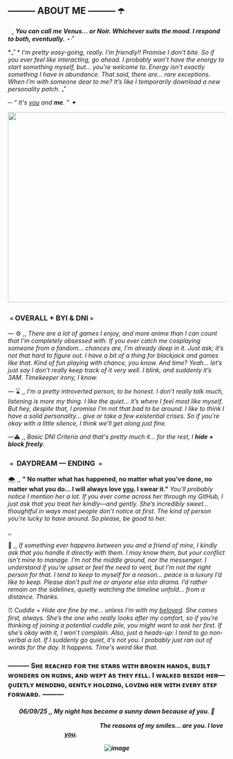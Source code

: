 ## ——— ABOUT ME ——— ☂️

ೃ ___You can call me **Venus**... or **Noir**. Whichever suits the mood. I respond to both, eventually.___ ⋆·˚ 

*₊˚ * _I’m pretty easy-going, really. I’m friendly!! Promise I don’t bite. So if you ever feel like interacting, go ahead. I probably won’t have the energy to start something myself, but… you’re welcome to. Energy isn’t exactly something I have in abundance. That said, there are... rare exceptions. When I’m with someone dear to me? It’s like I temporarily download a new personality patch._ ₊˚

─ _“ It's [you](https://github.com/CiviIizations) and **me**. ” ✦_

<img src="https://github.com/user-attachments/assets/b63e2dfd-bbaa-4c41-86c7-94b7d2fb8da4" width="550" height="440" />



### ﹤OVERALL + BYI & DNI﹥
— ⚙️ ,, *_There are a lot of games I enjoy, and more anime than I can count that I’m completely obsessed with. If you ever catch me cosplaying someone from a fandom... chances are, I’m already deep in it. Just ask; it’s not that hard to figure out. I have a bit of a thing for blackjack and games like that. Kind of fun playing with chance, you know. And time? Yeah... let’s just say I don’t really keep track of it very well. I blink, and suddenly it’s 3AM. Timekeeper irony, I know._*

— ⌛ ,, *_I’m a pretty introverted person, to be honest. I don’t really talk much, listening is more my thing. I like the quiet... it’s where I feel most like myself. But hey, despite that, I promise I’m not that bad to be around. I like to think I have a solid personality... give or take a few existential crises. So if you’re okay with a little silence, I think we’ll get along just fine._*

—⚠️ ,, _Basic DNI Criteria and that's pretty much it... for the rest, I **hide + block freely**._

### ﹤ DAYDREAM — ENDING ﹥

🌨️ ,, **" No matter what has happened, no matter what you've done, no matter what you do... I will always love [you](https://github.com/CiviIizations). I swear it."** _You’ll probably notice I mention her a lot. If you ever come across her through my GitHub, I just ask that you treat her kindly—and gently. She’s incredibly sweet... thoughtful in ways most people don’t notice at first. The kind of person you’re lucky to have around. So please, be good to her._

,,


🔎 ,, *_If something ever happens between you and a friend of mine, I kindly ask that you handle it directly with them. I may know them, but your conflict isn’t mine to manage. I’m not the middle ground, nor the messenger. I understand if you're upset or feel the need to vent, but I’m not the right person for that. I tend to keep to myself for a reason... peace is a luxury I’d like to keep. Please don’t pull me or anyone else into drama. I’d rather remain on the sidelines, quietly watching the timeline unfold... from a distance. Thanks._*

⏰ _Cuddle + Hide are fine by me… unless I’m with my [beloved](ttps://github.com/CiviIizations). She comes first, always. She’s the one who really looks after my comfort, so if you're thinking of joining a potential cuddle pile, you might want to ask her first. If she’s okay with it, I won’t complain. Also, just a heads-up: I tend to go non-verbal a lot. If I suddenly go quiet, it’s not you. I probably just ran out of words for the day. It happens. Time's weird like that._
###  ——— Sʜᴇ ʀᴇᴀᴄʜᴇᴅ ғᴏʀ ᴛʜᴇ sᴛᴀʀs ᴡɪᴛʜ ʙʀᴏᴋᴇɴ ʜᴀɴᴅs, ʙᴜɪʟᴛ ᴡᴏɴᴅᴇʀs ᴏɴ ʀᴜɪɴs, ᴀɴᴅ ᴡᴇᴘᴛ ᴀs ᴛʜᴇʏ ғᴇʟʟ. I ᴡᴀʟᴋᴇᴅ ʙᴇsɪᴅᴇ ʜᴇʀ—ϙᴜɪᴇᴛʟʏ ᴍᴇɴᴅɪɴɢ, ɢᴇɴᴛʟʏ ʜᴏʟᴅɪɴɢ, ʟᴏᴠɪɴɢ ʜᴇʀ ᴡɪᴛʜ ᴇᴠᴇʀʏ sᴛᴇᴘ ғᴏʀᴡᴀʀᴅ. ——— 
<h5 align="center">

  06/09/25 ,, My night has become a sunny dawn because of you. 💙
  
  ㅤㅤㅤㅤㅤㅤㅤㅤㅤㅤㅤㅤㅤㅤㅤㅤThe reasons of my smiles... are you. I love [you](https://github.com/CiviIizations). ㅤㅤㅤㅤㅤㅤㅤㅤ
ㅤㅤㅤㅤㅤㅤㅤㅤ

![image](https://github.com/user-attachments/assets/a76719bc-97f7-4e3c-a528-5c38d080ad3a)

